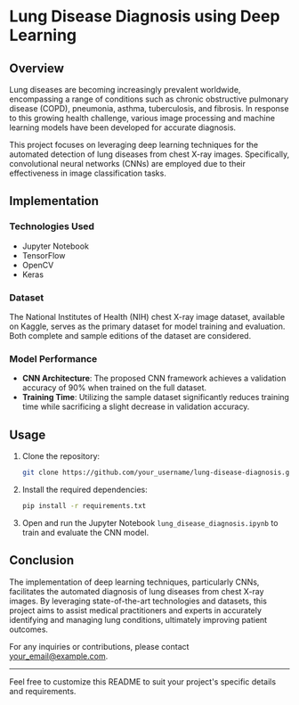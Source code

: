 # Lung Disease Diagnosis using Deep Learning

## Overview
Lung diseases are becoming increasingly prevalent worldwide, encompassing a range of conditions such as chronic obstructive pulmonary disease (COPD), pneumonia, asthma, tuberculosis, and fibrosis. In response to this growing health challenge, various image processing and machine learning models have been developed for accurate diagnosis.

This project focuses on leveraging deep learning techniques for the automated detection of lung diseases from chest X-ray images. Specifically, convolutional neural networks (CNNs) are employed due to their effectiveness in image classification tasks.

## Implementation
### Technologies Used
- Jupyter Notebook
- TensorFlow
- OpenCV
- Keras

### Dataset
The National Institutes of Health (NIH) chest X-ray image dataset, available on Kaggle, serves as the primary dataset for model training and evaluation. Both complete and sample editions of the dataset are considered.

### Model Performance
- **CNN Architecture**: The proposed CNN framework achieves a validation accuracy of 90% when trained on the full dataset.
- **Training Time**: Utilizing the sample dataset significantly reduces training time while sacrificing a slight decrease in validation accuracy.

## Usage
1. Clone the repository:
    ```bash
    git clone https://github.com/your_username/lung-disease-diagnosis.git
    ```
2. Install the required dependencies:
    ```bash
    pip install -r requirements.txt
    ```
3. Open and run the Jupyter Notebook `lung_disease_diagnosis.ipynb` to train and evaluate the CNN model.

## Conclusion
The implementation of deep learning techniques, particularly CNNs, facilitates the automated diagnosis of lung diseases from chest X-ray images. By leveraging state-of-the-art technologies and datasets, this project aims to assist medical practitioners and experts in accurately identifying and managing lung conditions, ultimately improving patient outcomes.

For any inquiries or contributions, please contact [your_email@example.com](mailto:your_email@example.com).

---
Feel free to customize this README to suit your project's specific details and requirements.
